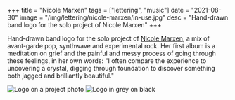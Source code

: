+++
title = "Nicole Marxen"
tags = ["lettering", "music"]
date = "2021-08-30"
image = "/img/lettering/nicole-marxen/in-use.jpg"
desc = "Hand-drawn band logo for the solo project of Nicole Marxen"
+++

Hand-drawn band logo for the solo project of [Nicole Marxen](https://nicolemarxen.bandcamp.com/album/tether), a mix of avant-garde pop, synthwave and experimental rock. Her first album is a meditation on grief and the painful and messy process of going through these feelings, in her own words: "I often compare the experience to uncovering a crystal, digging through foundation to discover something both jagged and brilliantly beautiful."

![Logo on a project photo](/img/lettering/nicole-marxen/in-use.jpg "Logo on a project photo")
![Logo in grey on black](/img/lettering/nicole-marxen/logo-grey.jpg "Logo in grey on black")

